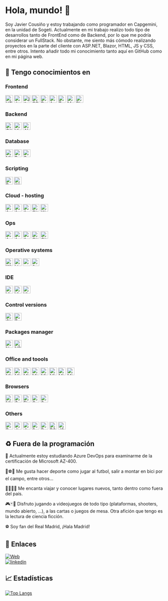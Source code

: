 
# Hola, mundo! 👋 


Soy Javier Cousiño y estoy trabajando como programador en Capgemini, en la unidad de Sogeti. Actualmente en mi trabajo realizo todo tipo de desarrollos tanto de FrontEnd como de Backend, por lo que me podría considerar un FullStack. No obstante, me siento más cómodo realizando proyectos en la parte del cliente con ASP.NET, Blazor, HTML, JS y CSS, entre otros. Intento añadir todo mi conocimiento tanto aquí en GitHub como en mi página web.


## 🧠 Tengo conocimientos en   


### Frontend
 <img height="24" width="24" src="https://cdn.simpleicons.org/html5/E34F26" alt="HTML 5" title="HTML 5"  />  <img height="24" width="24" src="https://cdn.simpleicons.org/javascript/F7DF1E" alt="JavaScript" title="JavaScript"  /> <img height="24" width="24" src="https://cdn.simpleicons.org/jquery/0769AD" alt="jQuery" title="jQuery"  /> <img height="24" width="24" src="https://cdn.simpleicons.org/css3/1572B6" alt="CSS 3" title="CSS 3"  /> <img height="24" width="24" src="https://cdn.simpleicons.org/bootstrap/7952B3" alt="Bootstrap" title="Bootstrap"  />    <img height="24" width="24" src="https://cdn.simpleicons.org/angular/DD0031" alt="Angular" title="Angular"  />  <img height="24" width="24" src="https://cdn.simpleicons.org/typescript/3178C6" alt="TypeScript" title="TypeScript"  /> <img height="24" width="24" src="https://cdn.simpleicons.org/MUI/007FFF" alt="Material UI" title="Material UI"  />  <img height="24" width="24" src="https://cdn.simpleicons.org/blazor/512BD4" alt="Blazor" title="Blazor"  />

### Backend 
<img height="24" width="24" src="https://cdn.simpleicons.org/CSharp/512BD4" alt="C#" title="C#"  /> <img height="24" width="24" src="https://cdn.simpleicons.org/VisualBasic/512BD4" alt="Visual Basic" title="Visual Basic"  />    <img height="24" width="24" src="https://cdn.simpleicons.org/.NET/512BD4" alt=".Net" title=".Net"  />

### Database 
<img height="24" width="24" src="https://cdn.simpleicons.org/MicrosoftSQLServer/CC2927" alt="Microsoft SQL Server" title="Microsoft SQL Server"  /> <img height="24" width="24" src="https://cdn.simpleicons.org/PostgreSQL/4169E1" alt="Postgresql" title="Postgresql"  /> <img height="24" width="24" src="https://cdn.simpleicons.org/Oracle/F80000" alt="Oracle" title="Oracle"  />

### Scripting 
<img height="24" width="24" src="https://cdn.simpleicons.org/PowerShell/5391FE" alt="PowerShell" title="PowerShell"  /> <img height="24" width="24" src="https://cdn.simpleicons.org/WindowsTerminal/4D4D4D" alt="Windows Terminal" title="Windows Terminal"  />

### Cloud - hosting
 <img height="24" width="24" src="https://cdn.simpleicons.org/microsoftazure/0078D4" alt="Azure" title="Azure"  />   <img height="24" width="24" src="https://cdn.simpleicons.org/AzureFunctions/0062AD" alt="Azure Functions" title="Azure Functions"  />   <img height="24" width="24" src="https://cdn.simpleicons.org/AzureDataExplorer/0062AD" alt="Azure Data Explorer" title="Azure Data Explorer"  />    <img height="24" width="24" src="https://cdn.simpleicons.org/github/FFFFFF" alt="Github Pages" title="Github Pages"  /> <img height="24" width="24" src="https://cdn.simpleicons.org/WordPress/21759B" alt="WordPress" title="WordPress"  />

### Ops 
<img height="24" width="24" src="https://cdn.simpleicons.org/AZUREDEVOPS/0078D7" alt="Azure DevOps" title="Azure DevOps"  />    <img height="24" width="24" src="https://cdn.simpleicons.org/AzurePipelines/2560E0" alt="Azure Pipelines" title="Azure Pipelines"  />   <img height="24" width="24" src="https://cdn.simpleicons.org/AzureArtifacts/CB2E6D" alt="Azure Artifacts" title="Azure Artifacts"  />   <img height="24" width="24" src="https://cdn.simpleicons.org/GitHub/FFFFFF" alt="GitHub" title="GitHub"  /> <img height="24" width="24" src="https://cdn.simpleicons.org/GitHubActions/FFFFFF" alt="GitHub Actions" title="GitHub Actions"  />

### Operative systems
<img height="24" width="24" src="https://cdn.simpleicons.org/windows/0078D4" alt="Windows" title="Windows"  />  <img height="24" width="24" src="https://cdn.simpleicons.org/Linux/FCC624" alt="Linux" title="Linux"  />    <img height="24" width="24" src="https://cdn.simpleicons.org/macOS/FFFFFF" alt="macOS" title="macOS"  />    <img height="24" width="24" src="https://cdn.simpleicons.org/Android/34A853" alt="Android" title="Android"  />

### IDE 
<img height="24" width="24" src="https://cdn.simpleicons.org/visualstudiocode/007ACC" alt="Visual Studio Code" title="Visual Studio Code"  />   <img height="24" width="24" src="https://cdn.simpleicons.org/visualstudio/5C2D91" alt="Visual Studio" title="Visual Studio"  /> <img height="24" width="24" src="https://cdn.simpleicons.org/visualstudioAppCenter/CB2E6D" alt="Visual Studio App Center" title="Visual Studio App Center"  />

### Control versions
 <img height="24" width="24" src="https://cdn.simpleicons.org/Git/F05032" alt="Git" title="Git"  />  <img height="24" width="24" src="https://cdn.simpleicons.org/AzureDevOps/0078D7" alt="Team Foundation Version Control" title="Team Foundation Version Control"  />

### Packages manager
 <img height="24" width="24" src="https://cdn.simpleicons.org/NuGet/004880" alt="NuGet" title="NuGet"  />    <img height="24" width="24" src="https://cdn.simpleicons.org/NPM/CB3837" alt="NPM" title="NPM"  />

### Office and toools
 <img height="24" width="24" src="https://cdn.simpleicons.org/MicrosoftWord/2B579A" alt="Microsoft Word" title="Microsoft Word"  />  <img height="24" width="24" src="https://cdn.simpleicons.org/MicrosoftExcel/217346" alt="Microsoft Excel" title="Microsoft Excel"  />   <img height="24" width="24" src="https://cdn.simpleicons.org/MicrosoftAccess/A4373A" alt="Microsoft Access" title="Microsoft Access"  />    <img height="24" width="24" src="https://cdn.simpleicons.org/MicrosoftPowerPoint/B7472A" alt="Microsoft Power Point" title="Microsoft Power Point"  />  <img height="24" width="24" src="https://cdn.simpleicons.org/MicrosoftOutlook/0078D4" alt="Microsoft Outlook" title="Microsoft Outlook"  /> <img height="24" width="24" src="https://cdn.simpleicons.org/MicrosoftOneNote/7719AA" alt="Microsoft OneNote" title="Microsoft OneNote"  /> <img height="24" width="24" src="https://cdn.simpleicons.org/MicrosoftTeams/6264A7" alt="Microsoft Teams" title="Microsoft Teams"  />   <img height="24" width="24" src="https://cdn.simpleicons.org/MicrosoftOneDrive/0078D4" alt="Microsoft OneDrive" title="Microsoft OneDrive"  />

### Browsers 
<img height="24" width="24" src="https://cdn.simpleicons.org/MicrosoftEdge/0078D7" alt="Microsoft Edge" title="Microsoft Edge"  />  <img height="24" width="24" src="https://cdn.simpleicons.org/GoogleChrome/4285F4" alt="Google Chrome" title="Google Chrome"  /> <img height="24" width="24" src="https://cdn.simpleicons.org/FireFoxBrowser/FF7139" alt="Firefox" title="Firefox"  />   <img height="24" width="24" src="https://cdn.simpleicons.org/Opera/FF1B2D" alt="Opera" title="Opera"  />    <img height="24" width="24" src="https://cdn.simpleicons.org/Safari/006CFF" alt="Safari" title="Safari"  />

### Others 
<img height="24" width="24" src="https://cdn.simpleicons.org/Postman/FF6C37" alt="Postman" title="Postman"  />  <img height="24" width="24" src="https://cdn.simpleicons.org/Jira/0052CC" alt="Jira" title="Jira"  />   <img height="24" width="24" src="https://cdn.simpleicons.org/JiraSoftware/0052CC" alt="Jira Software" title="Jira Software"  /> <img height="24" width="24" src="https://cdn.simpleicons.org/Swagger/85EA2D" alt="Swagger" title="Swagger"  />  <img height="24" width="24" src="https://cdn.simpleicons.org/Diagrams.Net/F08705" alt="DrawIO" title="DrawIO"  />   <img height="24" width="24" src="https://cdn.simpleicons.org/D3.js/F9A03C" alt="D3 js" title="D3 js"  />    <img height="24" width="24" src="https://cdn.simpleicons.org/JsonWebTokens/FFFFFF" alt="JSON Web Tokens" title="JSON Web Tokens"  />


## :recycle: Fuera de la programación

:memo: Actualmente estoy estudiando Azure DevOps para examinarme de la certificación de Microsoft AZ-400. 

:bicyclist::soccer::bowling:  Me gusta hacer deporte como jugar al futbol, salir a montar en bici por el campo, entre otros...

:evergreen_tree::palm_tree::city_sunrise::sunrise_over_mountains:  Me encanta viajar y conocer lugares nuevos, tanto dentro como fuera del país.

:video_game::black_joker::game_die: Disfruto jugando a videojuegos de todo tipo (plataformas, shooters, mundo abierto, ...), a las cartas o juegos de mesa. Otra afición que tengo es la lectura de ciencia ficción.

:soccer:
 Soy fan del Real Madrid, ¡Hala Madrid!





## 🔗 Enlaces
[![Web](https://img.shields.io/badge/c0us1.net-000?style=for-the-badge&logo=ko-fi&logoColor=white)](https://c0us1.net/) <br />
[![linkedin](https://img.shields.io/badge/linkedin-0A66C2?style=for-the-badge&logo=linkedin&logoColor=white)](https://www.linkedin.com/in/fco-javier-cousi%C3%B1o/)




## 📈 Estadísticas

[![Top Langs](https://github-readme-stats.vercel.app/api/top-langs/?username=cousigoico&layout=compact&theme=dark)](https://github.com/cousigoico?tab=repositories)

##
